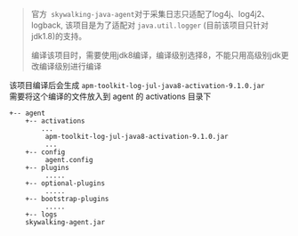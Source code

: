 > 官方` skywalking-java-agent`对于采集日志只适配了log4j、log4j2、logback, 该项目是为了适配对 `java.util.logger` (目前该项目只针对jdk1.8)的支持。
>
> 编译该项目时，需要使用jdk8编译，编译级别选择8，不能只用高级别jdk更改编译级别进行编译

该项目编译后会生成 `apm-toolkit-log-jul-java8-activation-9.1.0.jar`  
需要将这个编译的文件放入到 agent 的 activations 目录下

```
+-- agent
    +-- activations
        ...
         apm-toolkit-log-jul-java8-activation-9.1.0.jar
         ...
    +-- config
         agent.config  
    +-- plugins
         .....
    +-- optional-plugins
         .....
    +-- bootstrap-plugins
         .....
    +-- logs
    skywalking-agent.jar
```
